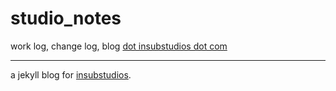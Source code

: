# studio_notes
work log, change log, blog [dot insubstudios dot com](http://blog.insubstudios.com/ "blog.insubstudios.com")

----

a jekyll blog for [insubstudios](http://insubstudios.com).
 	
